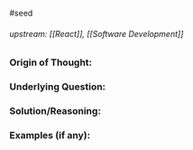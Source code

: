 #seed 
###### upstream: [[React]], [[Software Development]]

### Origin of Thought:


### Underlying Question: 


### Solution/Reasoning: 


### Examples (if any): 

